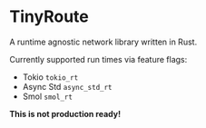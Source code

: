 # TinyRoute

A runtime agnostic network library written in Rust.

Currently supported run times via feature flags: 

* Tokio `tokio_rt`
* Async Std `async_std_rt`
* Smol `smol_rt`


**This is not production ready!**
